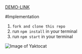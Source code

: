 [DEMO-LINK](https://ruslanwp.github.io/burgers/)

#Implementation

1) `fork and clone this repo`
2)  run `npm install` in your terminal
3) run `npm start` in your terminal

![Image of Yaktocat](https://octodex.github.com/images/red-polo.png)
